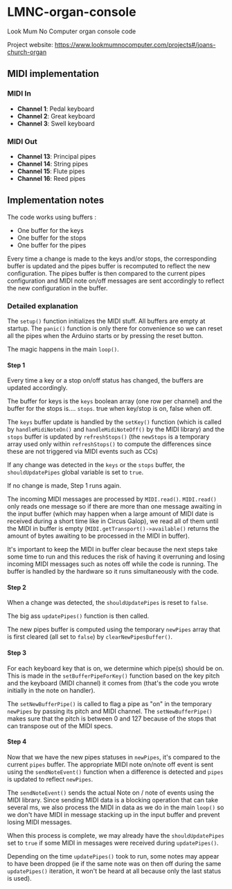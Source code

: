 # LMNC-organ-console
Look Mum No Computer organ console code

Project website: https://www.lookmumnocomputer.com/projects#/joans-church-organ

## MIDI implementation

### MIDI In

* **Channel 1**: Pedal keyboard
* **Channel 2**: Great keyboard
* **Channel 3**: Swell keyboard

### MIDI Out

* **Channel 13**: Principal pipes
* **Channel 14**: String pipes
* **Channel 15**: Flute pipes
* **Channel 16**: Reed pipes

## Implementation notes

The code works using buffers :
- One buffer for the keys
- One buffer for the stops
- One buffer for the pipes

Every time a change is made to the keys and/or stops, the corresponding buffer is updated and the pipes buffer is recomputed to reflect the new configuration. The pipes buffer is then compared to the current pipes configuration and MIDI note on/off messages are sent accordingly to reflect the new configuration in the buffer.

### Detailed explanation

The `setup()` function initializes the MIDI stuff. All buffers are empty at startup. The `panic()` function is only there for convenience so we can reset all the pipes when the Arduino starts or by pressing the reset button.

The magic happens in the main `loop()`.

#### Step 1

Every time a key or a stop on/off status has changed, the buffers are updated accordingly.

The buffer for keys is the `keys` boolean array (one row per channel) and the buffer for the stops is.... `stops`. true when key/stop is on, false when off.

The `keys` buffer update is handled by the `setKey()` function (which is called by `handleMidiNoteOn()` and `handleMidiNoteOff()` by the MIDI library) and the `stops` buffer is updated by `refreshStops()` (the `newStops` is a temporary array used only within `refreshStops()` to compute the differences since these are not triggered via MIDI events such as CCs)

If any change was detected in the `keys` or the `stops` buffer, the `shouldUpdatePipes` global variable is set to `true`.

If no change is made, Step 1 runs again.

The incoming MIDI messages are processed by `MIDI.read()`. `MIDI.read()` only reads one message so if there are more than one message awaiting in the input buffer (which may happen when a large amount of MIDI date is received during a short time like in Circus Galop), we read all of them until the MIDI in buffer is empty (`MIDI.getTransport()->available()` returns the amount of bytes awaiting to be processed in the MIDI in buffer).

It's important to keep the MIDI in buffer clear because the next steps take some time to run and this reduces the risk of having it overruning and losing incoming MIDI messages such as notes off while the code is running. The buffer is handled by the hardware so it runs simultaneously with the code.

#### Step 2

When a change was detected, the `shouldUpdatePipes` is reset to `false`.

The big ass `updatePipes()` function is then called.

The new pipes buffer is computed using the temporary `newPipes` array that is first cleared (all set to `false`) by `clearNewPipesBuffer()`.

#### Step 3

For each keyboard key that is on, we determine which pipe(s) should be on. This is made in the `setBufferPipeForKey()` function based on the key pitch and the keyboard (MIDI channel) it comes from (that's the code you wrote initially in the note on handler).

The `setNewBufferPipe()` is called to flag a pipe as "on" in the temporary `newPipes` by passing its pitch and MIDI channel. The `setNewBufferPipe()` makes sure that the pitch is between 0 and 127 because of the stops that can transpose out of the MIDI specs.

#### Step 4

Now that we have the new pipes statuses in `newPipes`, it's compared to the current `pipes` buffer. The appropriate MIDI note on/note off event is sent using the `sendNoteEvent()` function when a difference is detected and `pipes` is updated to reflect `newPipes`.

The `sendNoteEvent()` sends the actual Note on / note of events using the MIDI library. Since sending MIDI data is a blocking operation that can take several ms, we also process the MIDI in data as we do in the main `loop()` so we don't have MIDI in message stacking up in the input buffer and prevent losing MIDI messages.

When this process is complete, we may already have the `shouldUpdatePipes` set to `true` if some MIDI in messages were received during `updatePipes()`.

Depending on the time `updatePipes()` took to run, some notes may appear to have been dropped (ie if the same note was on then off during the same `updatePipes()` iteration, it won't be heard at all because only the last status is used).